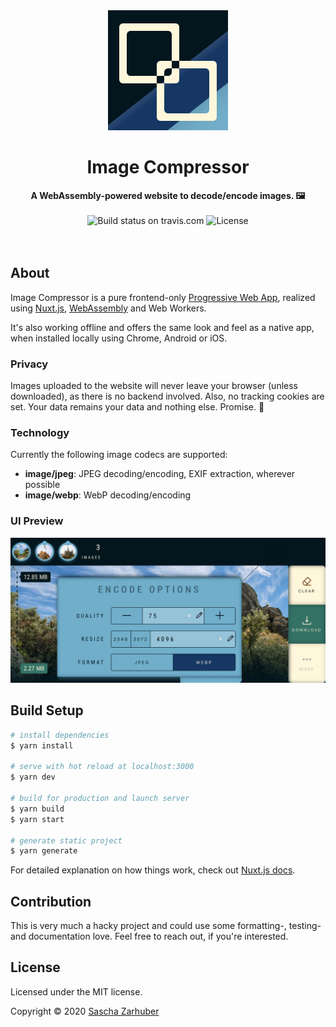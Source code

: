 <div align="center">
  <img src="static/icon.png" alt="The icon of Image Compressor" width="192px" />
  <br />
  <h1>Image Compressor</h1>
  <strong>A WebAssembly-powered website to decode/encode images. 🖼</strong>
  <br />
  <br />
  <img alt="Build status on travis.com" src="https://img.shields.io/travis/com/vorchdorf-dot-media/image-encoder"> <img alt="License" src="https://img.shields.io/github/license/vorchdorf-dot-media/image-compressor"> 
  <br />
  <br />
  <br />
</div>

## About

Image Compressor is a pure frontend-only [Progressive Web App](https://web.dev/progressive-web-apps/), realized using [Nuxt.js](https://nuxtjs.org/), [WebAssembly](https://webassembly.org/) and Web Workers.

It's also working offline and offers the same look and feel as a native app, when installed locally using Chrome, Android or iOS.

### Privacy

Images uploaded to the website will never leave your browser (unless downloaded), as there is no backend involved. Also, no tracking cookies are set. Your data remains your data and nothing else. Promise. 🙏

### Technology

Currently the following image codecs are supported:

- **image/jpeg**: JPEG decoding/encoding, EXIF extraction, wherever possible
- **image/webp**: WebP decoding/encoding

### UI Preview

<div align="center">
  <img src="static/screenshot.png" alt="A screenshot showing the UI of Image Compressor" width="768px" />
</div>

## Build Setup

```bash
# install dependencies
$ yarn install

# serve with hot reload at localhost:3000
$ yarn dev

# build for production and launch server
$ yarn build
$ yarn start

# generate static project
$ yarn generate
```

For detailed explanation on how things work, check out [Nuxt.js docs](https://nuxtjs.org).

## Contribution

This is very much a hacky project and could use some formatting-, testing- and documentation love. Feel free to reach out, if you're interested.

## License

Licensed under the MIT license.

Copyright ©️ 2020 [Sascha Zarhuber](https://sascha.work)
